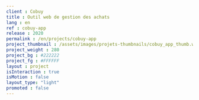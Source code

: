 ```yaml
---
client : Cobuy
title : Outil web de gestion des achats
lang : en
ref : cobuy-app
release : 2020
permalink : /en/projects/cobuy-app
project_thumbnail : /assets/images/projets-thumbnails/cobuy_app_thumb.webp
project_weight : 280
project_bg : #222222
project_fg : #FFFFFF
layout : project
isInteraction : true
isMotion : false
layout_type: "light"
promoted : false
---
```

